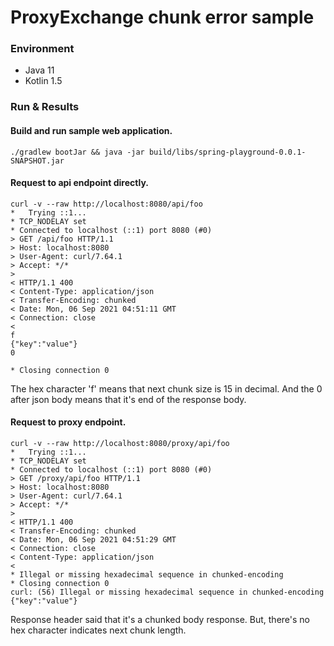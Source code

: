 # ProxyExchange chunk error sample

### Environment
* Java 11
* Kotlin 1.5

### Run & Results
#### Build and run sample web application.
```shell
./gradlew bootJar && java -jar build/libs/spring-playground-0.0.1-SNAPSHOT.jar
```

#### Request to api endpoint directly.
```shell
curl -v --raw http://localhost:8080/api/foo
*   Trying ::1...
* TCP_NODELAY set
* Connected to localhost (::1) port 8080 (#0)
> GET /api/foo HTTP/1.1
> Host: localhost:8080
> User-Agent: curl/7.64.1
> Accept: */*
>
< HTTP/1.1 400
< Content-Type: application/json
< Transfer-Encoding: chunked
< Date: Mon, 06 Sep 2021 04:51:11 GMT
< Connection: close
<
f
{"key":"value"}
0

* Closing connection 0
```
The hex character 'f' means that next chunk size is 15 in decimal. And the 0 after json body means that it's end of the response body. 


#### Request to proxy endpoint.
```shell
curl -v --raw http://localhost:8080/proxy/api/foo
*   Trying ::1...
* TCP_NODELAY set
* Connected to localhost (::1) port 8080 (#0)
> GET /proxy/api/foo HTTP/1.1
> Host: localhost:8080
> User-Agent: curl/7.64.1
> Accept: */*
>
< HTTP/1.1 400
< Transfer-Encoding: chunked
< Date: Mon, 06 Sep 2021 04:51:29 GMT
< Connection: close
< Content-Type: application/json
<
* Illegal or missing hexadecimal sequence in chunked-encoding
* Closing connection 0
curl: (56) Illegal or missing hexadecimal sequence in chunked-encoding
{"key":"value"}
```
Response header said that it's a chunked body response. But, there's no hex character indicates next chunk length.